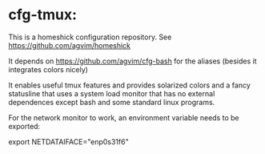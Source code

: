 # cfg-tmux:

This is a homeshick configuration repository. See
https://github.com/agvim/homeshick

It depends on https://github.com/agvim/cfg-bash for the aliases (besides it
integrates colors nicely)

It enables useful tmux features and provides solarized colors and a fancy
statusline that uses a system load monitor that has no external
dependences except bash and some standard linux programs.

For the network monitor to work, an environment variable needs to be exported:

  export NETDATAIFACE="enp0s31f6"
